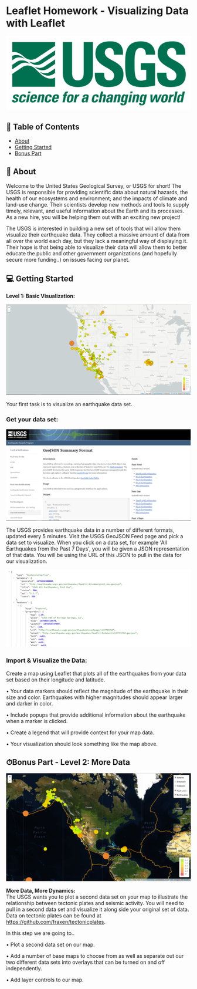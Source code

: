 # Leaflet Homework - Visualizing Data with Leaflet
![Bar Chart](https://github.com/parastoorazavi/leaflet-challenge/blob/main/Images/1-Logo.png)


## 📝 Table of Contents

- [About](#about)
- [Getting Started](#getting_started)
- [Bonus Part](#bonus_part)

## 🧐 About <a name = "about"></a>
Welcome to the United States Geological Survey, or USGS for short! The USGS is responsible for providing scientific data about natural hazards, the health of our ecosystems and environment; and the impacts of climate and land-use change. Their scientists develop new methods and tools to supply timely, relevant, and useful information about the Earth and its processes. As a new hire, you will be helping them out with an exciting new project!

The USGS is interested in building a new set of tools that will allow them visualize their earthquake data. They collect a massive amount of data from all over the world each day, but they lack a meaningful way of displaying it. Their hope is that being able to visualize their data will allow them to better educate the public and other government organizations (and hopefully secure more funding..) on issues facing our planet.

## 💻 Getting Started <a name = "getting_started"></a>

**Level 1: Basic Visualization:** <br>

![Bar Chart](https://github.com/parastoorazavi/leaflet-challenge/blob/main/Images/2-BasicMap.png)

Your first task is to visualize an earthquake data set.

### Get your data set:

![Bar Chart](https://github.com/parastoorazavi/leaflet-challenge/blob/main/Images/3-Data.png)

The USGS provides earthquake data in a number of different formats, updated every 5 minutes. Visit the USGS GeoJSON Feed page and pick a data set to visualize. When you click on a data set, for example 'All Earthquakes from the Past 7 Days', you will be given a JSON representation of that data. You will be using the URL of this JSON to pull in the data for our visualization.

![Bar Chart](https://github.com/parastoorazavi/leaflet-challenge/blob/main/Images/4-JSON.png)

### Import & Visualize the Data:

Create a map using Leaflet that plots all of the earthquakes from your data set based on their longitude and latitude.

•	Your data markers should reflect the magnitude of the earthquake in their size and color. Earthquakes with higher magnitudes should appear larger and darker in color.

•	Include popups that provide additional information about the earthquake when a marker is clicked.

•	Create a legend that will provide context for your map data.

•	Your visualization should look something like the map above.


## ⏱Bonus Part -	Level 2: More Data <a name = "bonus_part"></a>

![Bar Chart](https://github.com/parastoorazavi/leaflet-challenge/blob/main/Images/5-Advanced.png)

**More Data, More Dynamics:** <br>
The USGS wants you to plot a second data set on your map to illustrate the relationship between tectonic plates and seismic activity. You will need to pull in a second data set and visualize it along side your original set of data. Data on tectonic plates can be found at https://github.com/fraxen/tectonicplates.

In this step we are going to..

•	Plot a second data set on our map.

•	Add a number of base maps to choose from as well as separate out our two different data sets into overlays that can be turned on and off independently.

•	Add layer controls to our map.

